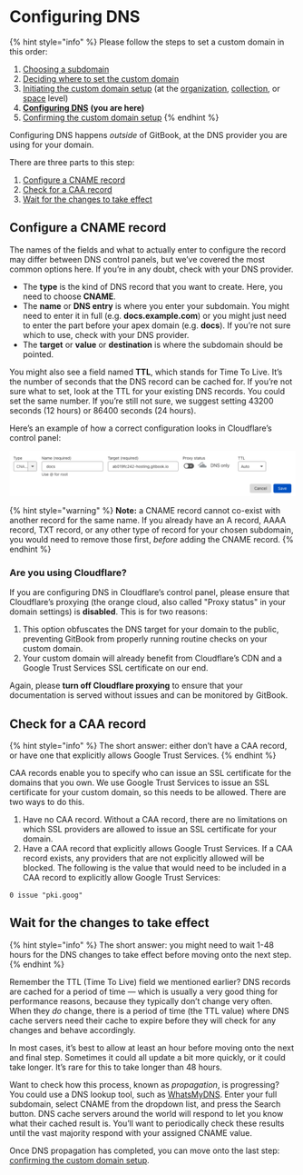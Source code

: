 # Configuring DNS

{% hint style="info" %}
Please follow the steps to set a custom domain in this order:

1. [Choosing a subdomain](choose.md)
2. [Deciding where to set the custom domain](location.md)
3. [Initiating the custom domain setup](initiate/) (at the [organization](initiate/organization-level-custom-domain.md), [collection](initiate/collection-level-custom-domain.md), or [space](initiate/space-level-custom-domain.md) level)
4. [**Configuring DNS**](configure-dns.md) **(you are here)**
5. [Confirming the custom domain setup](finalize.md)
   {% endhint %}

Configuring DNS happens _outside_ of GitBook, at the DNS provider you are using for your domain.

There are three parts to this step:

1. [Configure a CNAME record](configure-dns.md#configure-a-cname-record)
2. [Check for a CAA record](configure-dns.md#check-for-a-caa-record)
3. [Wait for the changes to take effect](configure-dns.md#wait-for-the-changes-to-take-effect)

## Configure a CNAME record

The names of the fields and what to actually enter to configure the record may differ between DNS control panels, but we’ve covered the most common options here. If you’re in any doubt, check with your DNS provider.

- The **type** is the kind of DNS record that you want to create. Here, you need to choose **CNAME**.
- The **name** or **DNS entry** is where you enter your subdomain. You might need to enter it in full (e.g. **docs.example.com**) or you might just need to enter the part before your apex domain (e.g. **docs**). If you’re not sure which to use, check with your DNS provider.
- The **target** or **value** or **destination** is where the subdomain should be pointed.

You might also see a field named **TTL**, which stands for Time To Live. It’s the number of seconds that the DNS record can be cached for. If you’re not sure what to set, look at the TTL for your existing DNS records. You could set the same number. If you’re still not sure, we suggest setting 43200 seconds (12 hours) or 86400 seconds (24 hours).

Here’s an example of how a correct configuration looks in Cloudflare’s control panel:

![A properly configured custom domain in Cloudflare’s control panel](<../../.gitbook/assets/Screenshot 2022-04-11 at 16.53.56.png>)

{% hint style="warning" %}
**Note:** a CNAME record cannot co-exist with another record for the same name. If you already have an A record, AAAA record, TXT record, or any other type of record for your chosen subdomain, you would need to remove those first, _before_ adding the CNAME record.
{% endhint %}

### Are you using Cloudflare?

If you are configuring DNS in Cloudflare’s control panel, please ensure that Cloudflare’s proxying (the orange cloud, also called "Proxy status" in your domain settings) is **disabled**. This is for two reasons:

1. This option obfuscates the DNS target for your domain to the public, preventing GitBook from properly running routine checks on your custom domain.
2. Your custom domain will already benefit from Cloudflare’s CDN and a Google Trust Services SSL certificate on our end.

Again, please **turn off Cloudflare proxying** to ensure that your documentation is served without issues and can be monitored by GitBook.

## Check for a CAA record

{% hint style="info" %}
The short answer: either don’t have a CAA record, or have one that explicitly allows Google Trust Services.
{% endhint %}

CAA records enable you to specify who can issue an SSL certificate for the domains that you own. We use Google Trust Services to issue an SSL certificate for your custom domain, so this needs to be allowed. There are two ways to do this.

1. Have no CAA record. Without a CAA record, there are no limitations on which SSL providers are allowed to issue an SSL certificate for your domain.
2. Have a CAA record that explicitly allows Google Trust Services. If a CAA record exists, any providers that are not explicitly allowed will be blocked. The following is the value that would need to be included in a CAA record to explicitly allow Google Trust Services:

```
0 issue "pki.goog"
```

## Wait for the changes to take effect

{% hint style="info" %}
The short answer: you might need to wait 1-48 hours for the DNS changes to take effect before moving onto the next step.
{% endhint %}

Remember the TTL (Time To Live) field we mentioned earlier? DNS records are cached for a period of time — which is usually a very good thing for performance reasons, because they typically don’t change very often. When they _do_ change, there is a period of time (the TTL value) where DNS cache servers need their cache to expire before they will check for any changes and behave accordingly.

In most cases, it’s best to allow at least an hour before moving onto the next and final step. Sometimes it could all update a bit more quickly, or it could take longer. It’s rare for this to take longer than 48 hours.

Want to check how this process, known as _propagation_, is progressing? You could use a DNS lookup tool, such as [WhatsMyDNS](https://www.whatsmydns.net/). Enter your full subdomain, select CNAME from the dropdown list, and press the Search button. DNS cache servers around the world will respond to let you know what their cached result is. You’ll want to periodically check these results until the vast majority respond with your assigned CNAME value.

Once DNS propagation has completed, you can move onto the last step: [confirming the custom domain setup](finalize.md).
